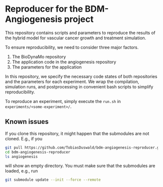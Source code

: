 # Reproducer for the BDM-Angiogenesis project

This repository contains scripts and parameters to reproduce the results of the
hybrid model for vascular cancer growth and treatment simulation. 

To ensure reproducibility, we need to consider three major factors. 
1. The BioDynaMo repository
2. The application code in the angiogenesis repository
3. The parameters for the application

In this repository, we specify the necessary code states of both repositories
and the parameters for each experiment. We wrap the compilation, simulation
runs, and postprocessing in convenient bash scripts to simplify reproducibility.

To reproduce an experiment, simply execute the `run.sh` in 
`experiments/<some-experiment>/`.

## Known issues

If you clone this repository, it might happen that the submodules are not
cloned. E.g., if you
```bash
git pull https://github.com/TobiasDuswald/bdm-angiogenesis-reproducer.git
cd bdm-angiogenesis-reproducer
ls angiogenesis
```
will show an empty directory. You must make sure that the submodules are loaded,
e.g., run
```bash
git submodule update --init --force --remote
```
